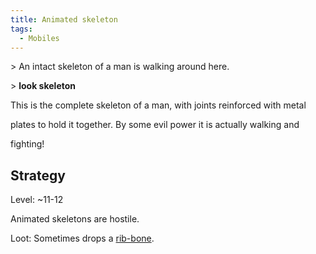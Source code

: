 ```yaml
---
title: Animated skeleton
tags:
  - Mobiles
---
```

\> An intact skeleton of a man is walking around here.

\> **look skeleton**

This is the complete skeleton of a man, with joints reinforced with
metal

plates to hold it together. By some evil power it is actually walking
and

fighting!

## Strategy

Level: ~11-12

Animated skeletons are hostile.

Loot: Sometimes drops a [rib-bone](rib-bone_of_a_skeleton "wikilink").
